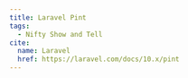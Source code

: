 ```yaml
---
title: Laravel Pint
tags:
  - Nifty Show and Tell
cite:
  name: Laravel
  href: https://laravel.com/docs/10.x/pint
---
```


